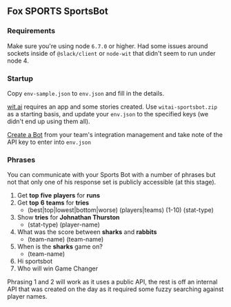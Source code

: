 ## Fox SPORTS SportsBot

### Requirements

Make sure you're using node `6.7.0` or higher.  Had some issues around sockets inside of `@slack/client` or `node-wit` that didn't seem to run under node 4.

### Startup

Copy `env-sample.json` to `env.json` and fill in the details.

[wit.ai](https://wit.ai) requires an app and some stories created. Use `witai-sportsbot.zip` as a starting basis, and update your `env.json` to the specified keys (we didn't end up using them all).

[Create a Bot](https://slack.com/apps/manage/custom-integrations) from your team's integration management and take note of the API key to enter into `env.json`

### Phrases

You can communicate with your Sports Bot with a number of phrases but not that only one of his response set is publicly accessible (at this stage).

1) Get **top** **five** **players** for **runs**
2) Get **top** **6** **teams** for **tries**
   * (best|top|lowest|bottom|worse) (players|teams) (1-10) (stat-type)
3) Show **tries** for **Johnathan Thurston**
   * (stat-type) (player-name)
4) What was the score between **sharks** and **rabbits**
   * (team-name) (team-name)
5) When is the **sharks** game on?
   * (team-name)
6) Hi sportsbot
7) Who will win Game Changer

Phrasing 1 and 2 will work as it uses a public API, the rest is off an internal API that was created on the day as it required some fuzzy searching against player names.
